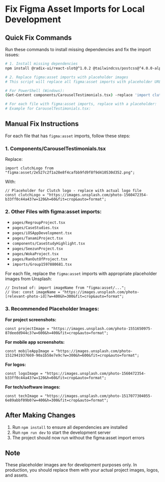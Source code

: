 # Fix Figma Asset Imports for Local Development

## Quick Fix Commands

Run these commands to install missing dependencies and fix the import issues:

```bash
# 1. Install missing dependencies
npm install @radix-ui/react-slot@^1.0.2 @tailwindcss/postcss@^4.0.0-alpha.31

# 2. Replace figma:asset imports with placeholder images
# This script will replace all figma:asset imports with placeholder URLs

# For PowerShell (Windows):
(Get-Content components/CarouselTestimonials.tsx) -replace 'import clutchLogo from "figma:asset/[^"]+";', '// import clutchLogo from "figma:asset/..."; // Placeholder image' | Set-Content components/CarouselTestimonials.tsx

# For each file with figma:asset imports, replace with a placeholder:
# Example for CarouselTestimonials.tsx:
```

## Manual Fix Instructions

For each file that has `figma:asset` imports, follow these steps:

### 1. Components/CarouselTestimonials.tsx
Replace:
```tsx
import clutchLogo from "figma:asset/2e527c2f1a28e8f4cafbb9fd9f8f9d410530d352.png";
```

With:
```tsx
// Placeholder for Clutch logo - replace with actual logo file
const clutchLogo = "https://images.unsplash.com/photo-1560472354-b33ff0c44a43?w=120&h=60&fit=crop&auto=format";
```

### 2. Other Files with figma:asset imports:
- `pages/RegroupProject.tsx`
- `pages/CaseStudies.tsx`
- `pages/iOSAppDevelopment.tsx`
- `pages/TanamiProject.tsx`
- `components/CaseStudyHighlight.tsx`
- `pages/SeezunProject.tsx`
- `pages/WokaProject.tsx`
- `pages/RanOutOfProject.tsx`
- `imports/Group1597880681.tsx`

For each file, replace the `figma:asset` imports with appropriate placeholder images from Unsplash:

```tsx
// Instead of: import imageName from "figma:asset/...";
// Use: const imageName = "https://images.unsplash.com/photo-[relevant-photo-id]?w=400&h=300&fit=crop&auto=format";
```

### 3. Recommended Placeholder Images:

**For project screenshots:**
```tsx
const projectImage = "https://images.unsplash.com/photo-1551650975-87deedd944c3?w=600&h=400&fit=crop&auto=format";
```

**For mobile app screenshots:**
```tsx
const mobileAppImage = "https://images.unsplash.com/photo-1512941937669-90a1b58e7e9c?w=300&h=600&fit=crop&auto=format";
```

**For logos:**
```tsx
const logoImage = "https://images.unsplash.com/photo-1560472354-b33ff0c44a43?w=120&h=60&fit=crop&auto=format";
```

**For tech/software images:**
```tsx
const techImage = "https://images.unsplash.com/photo-1517077304055-6e89abbf09b0?w=400&h=300&fit=crop&auto=format";
```

## After Making Changes

1. Run `npm install` to ensure all dependencies are installed
2. Run `npm run dev` to start the development server
3. The project should now run without the figma:asset import errors

## Note

These placeholder images are for development purposes only. In production, you should replace them with your actual project images, logos, and assets.